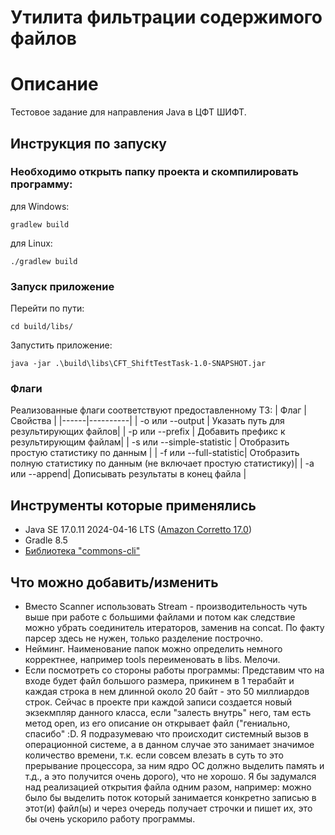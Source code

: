 
# Утилита фильтрации содержимого файлов
# Описание
Тестовое задание для направления Java в ЦФТ ШИФТ.

## Инструкция по запуску

### Необходимо открыть папку проекта и скомпилировать программу: 

для Windows:
```terminal
gradlew build
```

для Linux:
```terminal
./gradlew build
```

### Запуск приложение

Перейти по пути:
```terminal
cd build/libs/
```

Запустить приложение: 
```terminal
java -jar .\build\libs\CFT_ShiftTestTask-1.0-SNAPSHOT.jar
```

### Флаги
Реализованные флаги соответствуют предоставленному ТЗ:
| Флаг | Свойства |
|------|----------|
| -o или --output | Указать путь для результирующих файлов|
| -p или --prefix | Добавить префикс к результирующим файлам|
| -s или --simple-statistic | Отобразить простую статистику по данным |
| -f или --full-statistic| Отобразить полную статистику по данным (не включает простую статистику)|
| -a или --append| Дописывать результаты в конец файла |

## Инструменты которые применялись
- Java SE 17.0.11 2024-04-16 LTS ([Amazon Corretto 17.0](https://docs.aws.amazon.com/corretto/latest/corretto-17-ug/downloads-list.html))
- Gradle 8.5
- [Библиотека "commons-cli"](https://www.mvnrepository.com/artifact/commons-cli/commons-cli)

## Что можно добавить/изменить
- Вместо Scanner использовать Stream - производительность чуть выше при работе с большими файлами и потом как следствие можно убрать соединитель итераторов, заменив на concat. По факту парсер здесь не нужен, только разделение построчно.
- Нейминг. Наименование папок можно определить немного корректнее, например tools переименовать в libs. Мелочи.
- Если посмотреть со стороны работы программы: Представим что на входе будет файл большого размера, прикинем в 1 терабайт и каждая строка в нем длинной около 20 байт - это 50 миллиардов строк. Сейчас в проекте при каждой записи создается новый экзекмпляр данного класса, если "залесть внутрь" него, там есть метод open, из его описание он открывает файл ("гениально, спасибо" :D. Я подразумеваю что происходит системный вызов в операционной системе, а в данном случае это занимает значимое количество времени, т.к. если совсем влезать в суть то это прерывание процессора, за ним ядро OC должно выделить память и т.д., а это получится очень дорого), что не хорошо. Я бы задумался над реализацией открытия файла одним разом, например: можно было бы выделить поток который занимается конкретно записью в этот(и) файл(ы) и через очередь получает строчки и пишет их, это бы очень ускорило работу программы.

